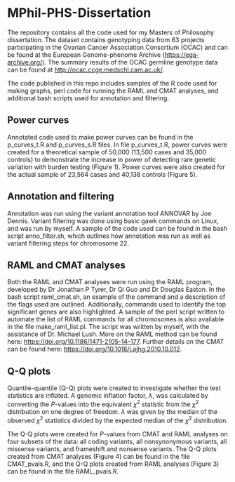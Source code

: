 # MPhil-PHS-Dissertation

The repository contains all the code used for my Masters of Philosophy dissertation. The dataset contains genotyping data from 63 projects participating in the Ovarian Cancer Association Consortium (OCAC) and can be found at the European Genome-phenome Archive (https://ega-archive.org/). The summary results of the OCAC germline genotype data can be found at http://ocac.ccge.medschl.cam.ac.uk/.

The code published in this repo includes samples of the R code used for making graphs, perl code for running the RAML and CMAT analyses, and additional bash scripts used for annotation and filtering. 

## Power curves

Annotated code used to make power curves can be found in the p_curves_t.R and p_curves_s.R files. In file p_curves_t.R, power curves were created for a theoretical sample of 50,000 (13,500 cases and 35,000 controls) to demonstrate the increase in power of detecting rare genetic variation with burden testing (Figure 1). Power curves were also created for the actual sample of 23,564 cases and 40,138 controls (Figure 5). 

## Annotation and filtering

Annotation was run using the variant annotation tool ANNOVAR by Joe Dennis. Variant filtering was done using basic gawk commands on Linux, and was run by myself. A sample of the code used can be found in the bash script anno_filter.sh, which outlines how annotation was run as well as variant filtering steps for chromosome 22. 

## RAML and CMAT analyses

Both the RAML and CMAT analyses were run using the RAML program, developed by Dr Jonathan P Tyrer, Dr Qi Guo and Dr Douglas Easton. In the bash script raml_cmat.sh, an example of the command and a description of the flags used are outlined. Additionally, commands used to identify the top significant genes are also highlighted. A sample of the perl script written to automate the list of RAML commands for all chromosomes is also available in the file make_raml_list.pl. The script was written by myself, with the assistance of Dr. Michael Lush. More on the RAML method can be found here: https://doi.org/10.1186/1471-2105-14-177. Further details on the CMAT can be found here: https://doi.org/10.1016/j.ajhg.2010.10.012.

## Q-Q plots

Quantile-quantile (Q-Q) plots were created to investigate whether the test statistics are inflated. A genomic inflation factor, $\lambda$, was calculated by converting the *P*-values into the equivalent  $χ^2$  statistic from the $χ^2$ distribution on one degree of freedom. $\lambda$ was given by the median of the observed $χ^2$ statistics divided by the expected median of the $χ^2$ distribution. 

The Q-Q plots were created for *P*-values from CMAT and RAML analyses on four subsets of the data: all coding variants, all nonsynonymous variants, all missense variants, and frameshift and nonsense variants. The Q-Q plots created from CMAT analyses (Figure 4) can be found in the file CMAT_pvals.R, and the Q-Q plots created from RAML analyses (Figure 3) can be found in the file RAML_pvals.R.

